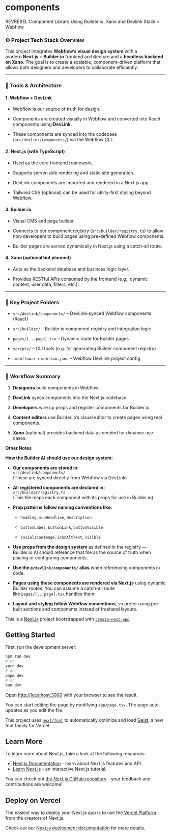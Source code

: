 # components

REVREBEL Component Library Using Builder.io, Xano and Devlink Stack > Webflow



### ⚙️ Project Tech Stack Overview

This project integrates **Webflow’s visual design system** with a modern **Next.js + Builder.io** frontend architecture and a **headless backend on Xano**. The goal is to create a scalable, component-driven platform that allows both designers and developers to collaborate efficiently.

---

### 🔧 Tools & Architecture

#### 1. **Webflow + DevLink**

- Webflow is our source of truth for design.
    
- Components are created visually in Webflow and converted into React components using **DevLink**.
    
- These components are synced into the codebase (`src/devlink/components/`) via the Webflow CLI.
    

#### 2. **Next.js (with TypeScript)**

- Used as the core frontend framework.
    
- Supports server-side rendering and static site generation.
    
- DevLink components are imported and rendered in a Next.js app.
    
- Tailwind CSS (optional) can be used for utility-first styling beyond Webflow.
    

#### 3. **Builder.io**

- Visual CMS and page builder.
    
- Connects to our component registry (`src/builder/registry.ts`) to allow non-developers to build pages using pre-defined Webflow components.
    
- Builder pages are served dynamically in Next.js using a catch-all route.
    

#### 4. **Xano (optional but planned)**

- Acts as the backend database and business logic layer.
    
- Provides RESTful APIs consumed by the frontend (e.g., dynamic content, user data, filters, etc.).
    

---

### 📁 Key Project Folders

- `src/devlink/components/` – DevLink-synced Webflow components (React)
    
- `src/builder/` – Builder.io component registry and integration logic
    
- `pages/[...page].tsx` – Dynamic route for Builder pages
    
- `scripts/` – CLI tools (e.g. for generating Builder component registry)
    
- `.webflowrc` + `webflow.json` – Webflow DevLink project config
    

---

### 🚀 Workflow Summary

1. **Designers** build components in Webflow.
    
2. **DevLink** syncs components into the Next.js codebase.
    
3. **Developers** wire up props and register components for Builder.io.
    
4. **Content editors** use Builder.io’s visual editor to create pages using real components.
    
5. **Xano** (optional) provides backend data as needed for dynamic use cases.
    



****Other Notes****

**How the Builder AI should use our design system:**

- **Our components are stored in:**  
    `src/devlink/components/`  
    (These are synced directly from Webflow via DevLink)
    
- **All registered components are declared in:**  
    `src/builder/registry.ts`  
    (This file maps each component with its props for use in Builder.io)
    
- **Prop patterns follow naming conventions like:**
    
    - `heading`, `subHeadline`, `description`
        
    - `buttonLabel`, `buttonLink`, `buttonVisible`
        
    - `socialIconImage`, `iconAltText`, `visible`
        
- **Use props from the design system** as defined in the registry — Builder.io AI should reference that file as the source of truth when placing or configuring components.
    
- **Use the `@/devlink/components/` alias** when referencing components in code.
    
- **Pages using these components are rendered via Next.js** using dynamic Builder routes. You can assume a catch-all route like `pages/[...page].tsx` handles them.
    
- **Layout and styling follow Webflow conventions**, so prefer using pre-built sections and components instead of freehand layouts.



This is a [Next.js](https://nextjs.org) project bootstrapped with [`create-next-app`](https://nextjs.org/docs/app/api-reference/cli/create-next-app).

## Getting Started

First, run the development server:

```bash
npm run dev
# or
yarn dev
# or
pnpm dev
# or
bun dev
```

Open [http://localhost:3000](http://localhost:3000) with your browser to see the result.

You can start editing the page by modifying `app/page.tsx`. The page auto-updates as you edit the file.

This project uses [`next/font`](https://nextjs.org/docs/app/building-your-application/optimizing/fonts) to automatically optimize and load [Geist](https://vercel.com/font), a new font family for Vercel.

## Learn More

To learn more about Next.js, take a look at the following resources:

- [Next.js Documentation](https://nextjs.org/docs) - learn about Next.js features and API.
- [Learn Next.js](https://nextjs.org/learn) - an interactive Next.js tutorial.

You can check out [the Next.js GitHub repository](https://github.com/vercel/next.js) - your feedback and contributions are welcome!

## Deploy on Vercel

The easiest way to deploy your Next.js app is to use the [Vercel Platform](https://vercel.com/new?utm_medium=default-template&filter=next.js&utm_source=create-next-app&utm_campaign=create-next-app-readme) from the creators of Next.js.

Check out our [Next.js deployment documentation](https://nextjs.org/docs/app/building-your-application/deploying) for more details.
